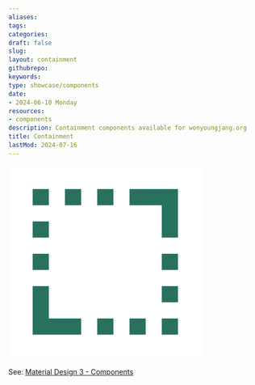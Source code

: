 ```yaml
---
aliases: 
tags:
categories:
draft: false
slug: 
layout: containment
githubrepo: 
keywords: 
type: showcase/components
date:
- 2024-06-10 Monday
resources:
- components
description: Containment components available for wonyoungjang.org
title: Containment
lastMod: 2024-07-16
---
```

![resize.svg](/assets/resize_1721164484243_0.svg)

See: [Material Design 3 - Components](https://m3.material.io/components)
